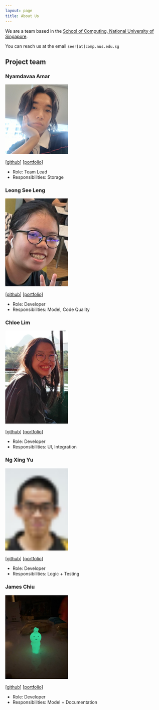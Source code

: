 ```yaml
---
layout: page
title: About Us
---
```


We are a team based in the [School of Computing, National University of Singapore](http://www.comp.nus.edu.sg).

You can reach us at the email `seer[at]comp.nus.edu.sg`

## Project team

### Nyamdavaa Amar

<img src="images/nvmdava.png" width="200px">

[[github](http://github.com/nvmdava)]
[[portfolio](team/nvmdava.md)]

* Role: Team Lead
* Responsibilities: Storage

### Leong See Leng

<img src="images/seelengxd.png" width="200px">

[[github](http://github.com/seelengxd)]
[[portfolio](team/seelengxd.md)]

* Role: Developer
* Responsibilities: Model, Code Quality

### Chloe Lim

<img src="images/chloeelim.png" width="200px">

[[github](http://github.com/chloeelim)]
[[portfolio](team/chloeelim.md)]

* Role: Developer
* Responsibilities: UI, Integration

### Ng Xing Yu

<img src="images/ngxingyu.png" alt="ngxingyu" width="200px">

[[github](http://github.com/ngxingyu)]
[[portfolio](team/ngxingyu.md)]

* Role: Developer
* Responsibilities: Logic + Testing

### James Chiu

<img src="images/jameschiu.jpeg" alt="jameschiu" width="200px">

[[github](http://github.com/zlimez)]
[[portfolio](team/jameschiu.md)]

* Role: Developer
* Responsibilities: Model + Documentation
